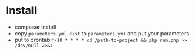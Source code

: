 # Install
- composer install
- copy `parameters.yml.dist` to `parameters.yml` and put your parameters
- put to crontab `*/10 * * * * cd /path-to-project && php run.php >> /dev/null 2>&1`